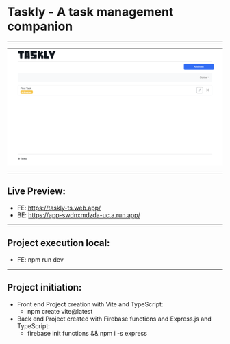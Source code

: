# Taskly - A task management companion

---

<p align="center">
    <a href="https://github.com/Kirushan-Balakrishnan/taskly">
        <img src="./Screenshot.png" alt="Taskly"/>
    </a>
</p>

---

## Live Preview:

- FE: https://taskly-ts.web.app/
- BE: https://app-swdnxmdzda-uc.a.run.app/

---

## Project execution local:

- FE: npm run dev

---

## Project initiation:

- Front end Project creation with Vite and TypeScript:
  - npm create vite@latest
- Back end Project created with Firebase functions and Express.js and TypeScript:
  - firebase init functions && npm i -s express
